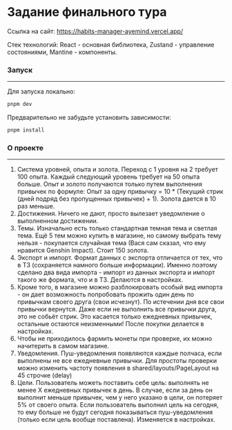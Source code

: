 # Задание финального тура

Ссылка на сайт: https://habits-manager-ayemind.vercel.app/

Стек технологий: React - основная библиотека, Zustand - управление состояниями, Mantine - компоненты.

### Запуск

---

Для запуска локально:

```cmd
pnpm dev
```

Предварительно не забудьте установить зависимости:

```cmd
pnpm install
```

### О проекте

---

1. Система уровней, опыта и золота. Переход с 1 уровня на 2 требует 100 опыта. Каждый следующий уровень требует на 50 опыта больше. Опыт и золото получаются только путем выполнения привычек по формуле: Опыт за одну привычку =  10 * (Текущий стрик (дней подряд без пропущенных привычек) + 1). Золота дается в 10 раз меньше.
2. Достижения. Ничего не дают, просто вылезает уведомление о выполненном достижении.
3. Темы. Изначально есть только стандартная темная тема и светлая тема. Ещё 5 тем можно купить в магазине, но самому выбрать тему нельзя - покупается случайная тема (Вася сам сказал, что ему нравится Genshin Impact). Стоит 150 золота.
4. Экспорт и импорт. Формат данных с экспорта отличается от тех, что в ТЗ (сохраняется намного больше информации). Именно поэтому сделано два вида импорта - импорт из данных экспорта и импорт такого же формата, что и в ТЗ. Делаются в настройках.
5. Кроме того, в магазине можно разблокировать особый вид импорта - он дает возможность попробовать прожить один день по привычкам своего друга (свои исчезнут). По истечении дня все свои привычки вернутся. Даже если не выполнить все привычки друга, это не собьёт стрик. Это касается только ежедневных привычек, остальные остаются неизменными! После покупки делается в настройках.
6. Чтобы не приходилось фармить монеты при проверке, их можно начитерить в самом магазине.
7. Уведомления. Пуш-уведомления появляются каждые полчаса, если выполнены не все ежедневные привычки. Для простоты проверки можно изменить частоту появления в shared/layouts/PageLayout на 45 строчке (delay)
8. Цели. Пользователь можеть поставить себе цель: выполнять не менее X ежедневных привычек в день. В случае, если за день он выполнит меньше привычек, чем у него указано в цели, он потеряет 5% от своего опыта. Если пользователь выполнил цель на сегодня, то ему больше не будут сегодня показываться пуш-уведомления (только если цель вообще поставлена). Изменяется в настройках.

